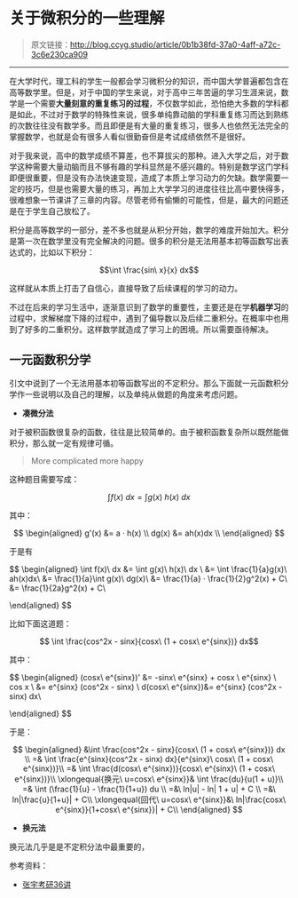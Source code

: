 # 关于微积分的一些理解

[annotation]: <id> (0b1b38fd-37a0-4aff-a72c-3c6e230ca909)
[annotation]: <status> (protect)
[annotation]: <create_time> (2019-04-21 22:23:36)
[annotation]: <category> (数学理论)
[annotation]: <tags> (微积分)

> 原文链接：<http://blog.ccyg.studio/article/0b1b38fd-37a0-4aff-a72c-3c6e230ca909>

---


在大学时代，理工科的学生一般都会学习微积分的知识，而中国大学普遍都包含在高等数学里。但是，对于中国的学生来说，对于高中三年苦逼的学习生涯来说，数学是一个需要**大量刻意的重复练习的过程**，不仅数学如此，恐怕绝大多数的学科都是如此，不过对于数学的特殊性来说，很多单纯靠动脑的学科重复练习而达到熟练的次数往往没有数学多。而且即便是有大量的重复练习，很多人也依然无法完全的掌握数学，也就是会有很多人看似很勤奋但是考试成绩依然不是很好。

对于我来说，高中的数学成绩不算差，也不算拔尖的那种。进入大学之后，对于数学这种需要大量动脑而且不够有趣的学科显然是不感兴趣的。特别是数学这门学科即便很重要，但是没有办法快速变现，造成了本质上学习动力的欠缺。数学需要一定的技巧，但是也需要大量的练习，再加上大学学习的进度往往比高中要快得多，很难想象一节课讲了三章的内容。尽管老师有偷懒的可能性，但是，最大的问题还是在于学生自己放松了。

积分是高等数学的一部分，差不多也就是从积分开始，数学的难度开始加大。积分是第一次在数学里没有完全解决的问题。很多的积分是无法用基本初等函数写出表达式的，比如以下积分：

$$\int \frac{sin\ x}{x} dx$$

这样就从本质上打击了自信心，直接导致了后续课程的学习的动力。

不过在后来的学习生活中，逐渐意识到了数学的重要性，主要还是在学**机器学习**的过程中，求解梯度下降的过程中，遇到了偏导数以及后续二重积分。在概率中也用到了好多的二重积分。这样数学就造成了学习上的困境。所以需要亟待解决。

## 一元函数积分学

引文中说到了一个无法用基本初等函数写出的不定积分。那么下面就一元函数积分学作一些说明以及自己的理解，以及单纯从做题的角度来考虑问题。

- **凑微分法**

对于被积函数很复杂的函数，往往是比较简单的。由于被积函数复杂所以既然能做积分，那么就一定有规律可循。

> More complicated more happy

这种题目需要写成：

$$\int f(x)\ dx = \int g(x)\ h(x)\ dx$$

其中：

$$
\begin{aligned}
 g'(x) &= a · h(x) \\
 dg(x) &= ah(x)dx \\
\end{aligned}
$$

于是有

$$
\begin{aligned}
\int f(x)\ dx
&= \int g(x)\ h(x)\ dx \\
&= \int \frac{1}{a}g(x)\ ah(x)dx\\
&= \frac{1}{a}\int g(x)\ dg(x)\\
&= \frac{1}{a} · \frac{1}{2}g^2(x) + C\\
&= \frac{1}{2a}g^2(x) + C\\

\end{aligned}
$$

比如下面这道题：

$$ \int \frac{cos^2x - sinx}{cosx\ (1 + cosx\ e^{sinx})} dx$$

其中：

$$
\begin{aligned}
(cosx\ e^{sinx})'
&= -sinx\  e^{sinx} + cosx \ e^{sinx} \ cos x \\
&=  e^{sinx} (cos^2x - sinx) \\
d(cosx\ e^{sinx})&=  e^{sinx} (cos^2x - sinx) dx\\

\end{aligned}
$$

于是：

$$
\begin{aligned}
&\int \frac{cos^2x - sinx}{cosx\ (1 + cosx\ e^{sinx})} dx \\
=& \int \frac{e^{sinx}(cos^2x - sinx) dx}{e^{sinx}\ cosx\ (1 + cosx\ e^{sinx})}\\
=& \int \frac{d(cosx\ e^{sinx})}{cosx\ e^{sinx}\ (1 + cosx\ e^{sinx})}\\
\xlongequal{换元\ u=cosx\ e^{sinx}}& \int \frac{du}{u(1 + u)}\\
=& \int (\frac{1}{u} - \frac{1}{1+u}) du \\
=&\ ln|u| - ln| 1 + u| + C \\
=&\ ln|\frac{u}{1+u}| + C\\
\xlongequal{回代\ u=cosx\ e^{sinx}}&\ ln|\frac{cosx\ e^{sinx}}{1+cosx\ e^{sinx}}| + C\\
\end{aligned}
$$

- **换元法**

换元法几乎是是不定积分法中最重要的，

参考资料：

- [张宇考研36讲](https://book.douban.com/subject/26552265)